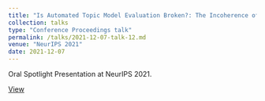 ```yaml
---
title: "Is Automated Topic Model Evaluation Broken?: The Incoherence of Coherence"
collection: talks
type: "Conference Proceedings talk"
permalink: /talks/2021-12-07-talk-12.md
venue: "NeurIPS 2021"
date: 2021-12-07
---
```


Oral Spotlight Presentation at NeurIPS 2021.

[View](https://www.youtube.com/watch?v=op1DkSB2VdA)
